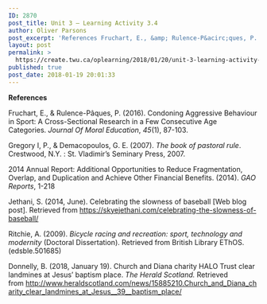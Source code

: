 ```yaml
---
ID: 2870
post_title: Unit 3 – Learning Activity 3.4
author: Oliver Parsons
post_excerpt: 'References Fruchart, E., &amp; Rulence-P&acirc;ques, P. (2016). Condoning Aggressive Behaviour in Sport: A Cross-Sectional Research in a Few Consecutive Age Categories.&nbsp;Journal Of Moral Education,&nbsp;45(1), 87-103. Gregory I, P., &amp; Demacopoulos, G. E. (2007).&nbsp;The book of pastoral rule. Crestwood, N.Y. :... <a href="https://create.twu.ca/oplearning/2018/01/20/unit-3-learning-activity-3-4/"> Continue Reading &rarr;</a>'
layout: post
permalink: >
  https://create.twu.ca/oplearning/2018/01/20/unit-3-learning-activity-3-4/
published: true
post_date: 2018-01-19 20:01:33
---
```

<strong>References</strong>

Fruchart, E., &amp; Rulence-Pâques, P. (2016). Condoning Aggressive Behaviour in Sport: A Cross-Sectional Research in a Few Consecutive Age Categories. <i>Journal Of Moral Education</i>, <i>45</i>(1), 87-103.

Gregory I, P., &amp; Demacopoulos, G. E. (2007). <i>The book of pastoral rule</i>. Crestwood, N.Y. : St. Vladimir&#8217;s Seminary Press, 2007.

2014 Annual Report: Additional Opportunities to Reduce Fragmentation, Overlap, and Duplication and Achieve Other Financial Benefits. (2014). <i>GAO Reports</i>, 1-218

Jethani, S. (2014, June). Celebrating the slowness of baseball [Web blog post]. Retrieved from https://skyejethani.com/celebrating-the-slowness-of-baseball/

Ritchie, A. (2009). <em>Bicycle racing and recreation: sport, technology and modernity </em>(Doctoral Dissertation). Retrieved from British Library EThOS. (edsble.501685)

Donnelly, B. (2018, January 19). Church and Diana charity HALO Trust clear landmines at Jesus&#8217; baptism place. <em>The Herald Scotland. </em>Retrieved from http://www.heraldscotland.com/news/15885210.Church_and_Diana_charity_clear_landmines_at_Jesus__39__baptism_place/